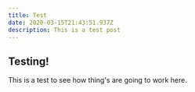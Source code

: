 ```yaml
---
title: Test
date: 2020-03-15T21:43:51.937Z
description: This is a test post
---
```

## Testing!

This is a test to see how thing's are going to work here.